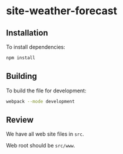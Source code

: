 # site-weather-forecast

## Installation
To install dependencies:

```sh
npm install
```

## Building
To build the file for development:

```sh
webpack --mode development
```

## Review
We have all web site files in `src`.

Web root should be `src/www`.
